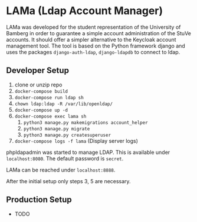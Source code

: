 # LAMa (Ldap Account Manager)
LAMa was developed for the student representation of the University of Bamberg in order to guarantee a simple account administration of the StuVe accounts. It should offer a simpler alternative to the Keycloak account management tool.
The tool is based on the Python framework django and uses the packages `django-auth-ldap`, `django-ldapdb` to connect to ldap.

## Developer Setup
1. clone or unzip repo
2. `docker-compose build`
3. `docker-compose run ldap sh`
4. `chown ldap:ldap -R /var/lib/openldap/`
5. `docker-compose up -d`
6. `docker-compose exec lama sh`
    1. `python3 manage.py makemigrations account_helper`
    2. `python3 manage.py migrate`
    3. `python3 manage.py createsuperuser`
7. `docker-compose logs -f lama` (Display server logs)  

phpldapadmin was started to manage LDAP. This is available under `localhost:8080`. The default password is `secret`.

LAMa can be reached under `localhost:8888`.

After the initial setup only steps 3, 5 are necessary.

## Production Setup
- TODO

